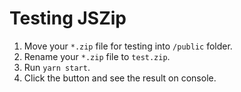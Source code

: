 # Testing JSZip

1. Move your `*.zip` file for testing into `/public` folder.
2. Rename your `*.zip` file to `test.zip`.
3. Run `yarn start`.
4. Click the button and see the result on console.
